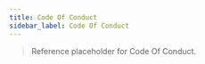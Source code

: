 ```yaml
---
title: Code Of Conduct
sidebar_label: Code Of Conduct
---
```


> Reference placeholder for Code Of Conduct.

